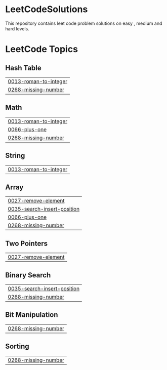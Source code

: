# LeetCodeSolutions
This repository contains leet code problem solutions on easy , medium and hard levels.

<!---LeetCode Topics Start-->
# LeetCode Topics
## Hash Table
|  |
| ------- |
| [0013-roman-to-integer](https://github.com/kamalakar9/LeetCodeSolutions/tree/master/0013-roman-to-integer) |
| [0268-missing-number](https://github.com/kamalakar9/LeetCodeSolutions/tree/master/0268-missing-number) |
## Math
|  |
| ------- |
| [0013-roman-to-integer](https://github.com/kamalakar9/LeetCodeSolutions/tree/master/0013-roman-to-integer) |
| [0066-plus-one](https://github.com/kamalakar9/LeetCodeSolutions/tree/master/0066-plus-one) |
| [0268-missing-number](https://github.com/kamalakar9/LeetCodeSolutions/tree/master/0268-missing-number) |
## String
|  |
| ------- |
| [0013-roman-to-integer](https://github.com/kamalakar9/LeetCodeSolutions/tree/master/0013-roman-to-integer) |
## Array
|  |
| ------- |
| [0027-remove-element](https://github.com/kamalakar9/LeetCodeSolutions/tree/master/0027-remove-element) |
| [0035-search-insert-position](https://github.com/kamalakar9/LeetCodeSolutions/tree/master/0035-search-insert-position) |
| [0066-plus-one](https://github.com/kamalakar9/LeetCodeSolutions/tree/master/0066-plus-one) |
| [0268-missing-number](https://github.com/kamalakar9/LeetCodeSolutions/tree/master/0268-missing-number) |
## Two Pointers
|  |
| ------- |
| [0027-remove-element](https://github.com/kamalakar9/LeetCodeSolutions/tree/master/0027-remove-element) |
## Binary Search
|  |
| ------- |
| [0035-search-insert-position](https://github.com/kamalakar9/LeetCodeSolutions/tree/master/0035-search-insert-position) |
| [0268-missing-number](https://github.com/kamalakar9/LeetCodeSolutions/tree/master/0268-missing-number) |
## Bit Manipulation
|  |
| ------- |
| [0268-missing-number](https://github.com/kamalakar9/LeetCodeSolutions/tree/master/0268-missing-number) |
## Sorting
|  |
| ------- |
| [0268-missing-number](https://github.com/kamalakar9/LeetCodeSolutions/tree/master/0268-missing-number) |
<!---LeetCode Topics End-->